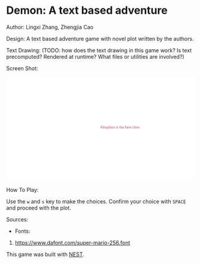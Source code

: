 # Demon: A text based adventure

Author: Lingxi Zhang, Zhengjia Cao

Design: A text based adventure game with novel plot written by the authors.

Text Drawing: (TODO: how does the text drawing in this game work? Is text precomputed? Rendered at runtime? What files or utilities are involved?)

Screen Shot:

![Screen Shot](screenshot.png)

How To Play:

Use the `w` and `s` key to make the choices. Confirm your choice with `SPACE` and proceed with the plot.

Sources: 

- Fonts: 
1. https://www.dafont.com/super-mario-256.font


This game was built with [NEST](NEST.md).

